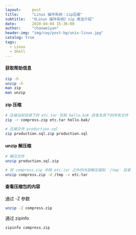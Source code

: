 ```yaml
---
layout:     post
title:      "Linux 操作系统：zip压缩"
subtitle:   "《Linux 操作系统》zip 用法介绍"
date:       2020-04-04 15:36:00
author:     "chanweiyan"
header-img: "img/cwy/post-bg/unix-linux.jpg"
catalog: true
tags:
  - Linux
  - Shell
---
```


#### 获取帮助信息

```bash
zip -h
unzip -h
man zip
man unzip
```

#### zip 压缩

```bash
# 压缩当前目录下的 etc.tar 包和 hello.bak 目录及其下的所有文件
zip -r compress.zip etc.tar hello.bak/

# 压缩文件 production.sql
zip production.sql.zip production.sql
```

#### unzip 解压缩

```bash
# 解压文件
unzip production.sql.zip

# 将 compress.zip 中除 etc.tar 之外的内容解压缩到 `/tmp` 目录
unzip compress.zip -d /tmp -x etc.tar
```

#### 查看压缩包的内容

通过 -Z 参数

```bash
unzip -Z compress.zip
```

通过 zipinfo

```bash
zipinfo compress.zip
```
